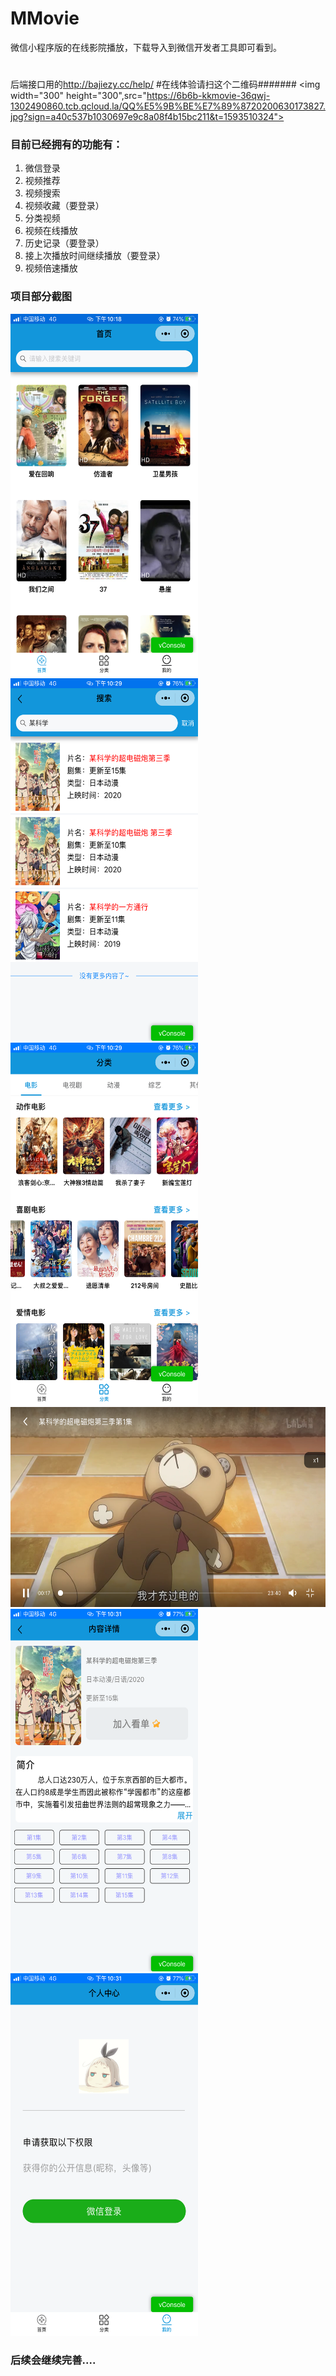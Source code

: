 # MMovie
微信小程序版的在线影院播放，下载导入到微信开发者工具即可看到。
# ############
后端接口用的<a href="http://bajiezy.cc/help/">http://bajiezy.cc/help/</a>
#在线体验请扫这个二维码#######
<img width="300" height="300",src="https://6b6b-kkmovie-36qwj-1302490860.tcb.qcloud.la/QQ%E5%9B%BE%E7%89%8720200630173827.jpg?sign=a40c537b1030697e9c8a08f4b15bc211&t=1593510324">
<h3>目前已经拥有的功能有：</h3>
<ol>
  <li>微信登录</li>
  <li>视频推荐</li>
  <li>视频搜索</li>
  <li>视频收藏（要登录）</li>
  <li>分类视频</li>
  <li>视频在线播放</li>
  <li>历史记录（要登录）</li>
  <li>接上次播放时间继续播放（要登录）</li>
  <li>视频倍速播放</li>
</ol>
<h3>项目部分截图</h3>
<img width="300" height="580" src="/mdPage/IMG_2820.PNG" style="display:inline-block">
<img width="300" height="580" src="/mdPage/IMG_2821.PNG" style="display:inline-block">
<img width="300" height="580" src="/mdPage/IMG_2822.PNG" style="display:inline-block">
<img width="600" height="320" src="/mdPage/IMG_2824.PNG" style="display:inline-block">
<img width="300" height="580" src="/mdPage/IMG_2825.PNG" style="display:inline-block">
<img width="300" height="580" src="/mdPage/IMG_2826.PNG" style="display:inline-block">
<h3>后续会继续完善....</h3>

